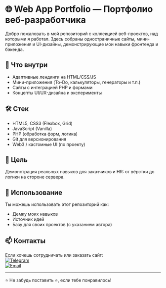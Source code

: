 # 🌐 Web App Portfolio — Портфолио веб-разработчика
Добро пожаловать в мой репозиторий с коллекцией веб-проектов, над которыми я работал. Здесь собраны одностраничные сайты, мини-приложения и UI-дизайны, демонстрирующие мои навыки фронтенда и бэкенда.

## 💼 Что внутри
- Адаптивные лендинги на HTML/CSS/JS
- Мини-приложения (To-Do, калькуляторы, генераторы и т.п.)
- Сайты с интеграцией PHP и формами
- Концепты UI/UX-дизайна и эксперименты

## 🛠️ Стек
- HTML5, CSS3 (Flexbox, Grid)
- JavaScript (Vanilla)
- PHP (обработка форм, логика)
- Git для версионирования
- Web3 / кастомные UI (по проекту)

## 📌 Цель
Демонстрация реальных навыков для заказчиков и HR: от вёрстки до логики на стороне сервера.

## 🚀 Использование
Ты можешь использовать этот репозиторий как:
- Демку моих навыков
- Источник идей
- Базу для своих проектов (с указанием автора)

## 📫 Контакты
Если хочешь сотрудничать или заказать сайт:  
[![Telegram](https://img.shields.io/badge/Telegram-2CA5E0?style=flat-square&logo=telegram&logoColor=white)](https://t.me/zotus)  
[![Email](https://img.shields.io/badge/Gmail-D14836?style=flat-square&logo=gmail&logoColor=white)](mailto:xart36733@gmail.com)

---

⭐ Не забудь поставить ⭐️, если тебе понравилось!
